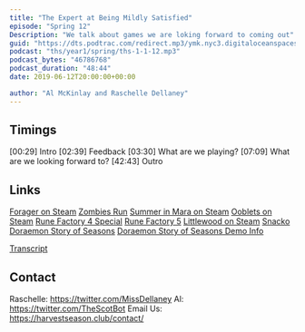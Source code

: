 ```yaml
---
title: "The Expert at Being Mildly Satisfied"
episode: "Spring 12"
Description: "We talk about games we are loking forward to coming out"
guid: "https://dts.podtrac.com/redirect.mp3/ymk.nyc3.digitaloceanspaces.com/ths-1-1-12.mp3"
podcast: "ths/year1/spring/ths-1-1-12.mp3"
podcast_bytes: "46786768"
podcast_duration: "48:44"
date: 2019-06-12T20:00:00+00:00

author: "Al McKinlay and Raschelle Dellaney"
---
```


## Timings

[00:29] Intro
[02:39] Feedback
[03:30] What are we playing?
[07:09] What are we looking forward to?
[42:43] Outro

## Links

[Forager on Steam](https://store.steampowered.com/app/751780/Forager/)
[Zombies Run](https://zombiesrungame.com/)
[Summer in Mara on Steam](https://store.steampowered.com/app/962580/Summer_in_Mara/)
[Ooblets on Steam](https://ooblets.com/)
[Rune Factory 4 Special](https://www.nintendo.com/games/detail/rune-factory-4-special-switch/)
[Rune Factory 5](https://runefactory.marv.jp/series/rf5/)
[Littlewood on Steam](https://store.steampowered.com/app/894940/Littlewood/)
[Snacko](https://snacko.land/)
[Doraemon Story of Seasons](https://bd.bn-ent.net/)
[Doraemon Story of Seasons Demo Info](https://fogu.com/hm/index.php?s=news&p=updates&t=1558744019)

[Transcript](https://docs.google.com/document/d/1vqrCs7vHBJ5KHgrAiNOzzCFKWmDSIN929WmfFQVPMYU/edit?usp=sharing)

## Contact

Raschelle: https://twitter.com/MissDellaney
Al: https://twitter.com/TheScotBot
Email Us: https://harvestseason.club/contact/
